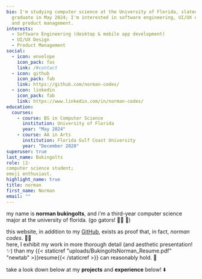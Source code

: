 ```yaml
---
bio: I'm studying computer science at the University of Florida, slated to
  graduate in May 2024; I'm interested in software engineering, UI/UX design,
  and product management.
interests:
  - Software Engineering (desktop & mobile app development)
  - UI/UX Design
  - Product Management
social:
  - icon: envelope
    icon_pack: fas
    link: /#contact
  - icon: github
    icon_pack: fab
    link: https://github.com/norman-codes/
  - icon: linkedin
    icon_pack: fab
    link: https://www.linkedin.com/in/norman-codes/
education:
  courses:
    - course: BS in Computer Science
      institution: University of Florida
      year: "May 2024"
    - course: AA in Arts
      institution: Florida Gulf Coast University
      year: "December 2020"
superuser: true
last_name: Bukingolts
role: |2-
computer science student;
emoji enthusiast.
highlight_name: true
title: norman
first_name: Norman
email: ""
---
```

my name is **norman bukingolts**, and i'm a third-year computer science major at the university of florida. (go gators! :man_student: :crocodile:)

this website, in addition to my [GitHub](https://github.com/norman-codes), exists as proof that, in fact, *norman codes*. :man_technologist:\
here, I exhibit my work in more thorough detail (and aesthetic presentation! :sparkles:) than my {{< staticref "uploads/BukingoltsNorman_Resume.pdf" "newtab" >}}resume{{< /staticref >}} can reasonably hold. :scroll:

take a look down below at my **projects** and **experience** below! :arrow_down: